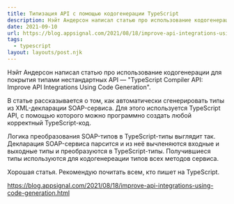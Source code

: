```yaml
---
title: Типизация API с помощью кодогенерации TypeScript
description: Нэйт Андерсон написал статью про использование кодогенерации для покрытия типами нестандартных API
date: 2021-09-10
url: https://blog.appsignal.com/2021/08/18/improve-api-integrations-using-code-generation.html
tags:
  - typescript
layout: layouts/post.njk
---
```

Нэйт Андерсон написал статью про использование кодогенерации для покрытия типами нестандартных API — "TypeScript Compiler API: Improve API Integrations Using Code Generation".

В статье рассказывается о том, как автоматически сгенерировать типы из XML-декларации SOAP-сервиса. Для этого используется TypeScript API, с помощью которого можно программно создать любой корректный TypeScript-код.

Логика преобразования SOAP-типов в TypeScript-типы выглядит так. Декларация SOAP-сервиса парсится и из неё вычленяются входные и выходные типы и преобразуются в TypeScript-типы. Получившиеся типы используются для кодогенереации типов всех методов сервиса.

Хорошая статья. Рекомендую почитать всем, кто пишет на TypeScript.

https://blog.appsignal.com/2021/08/18/improve-api-integrations-using-code-generation.html
